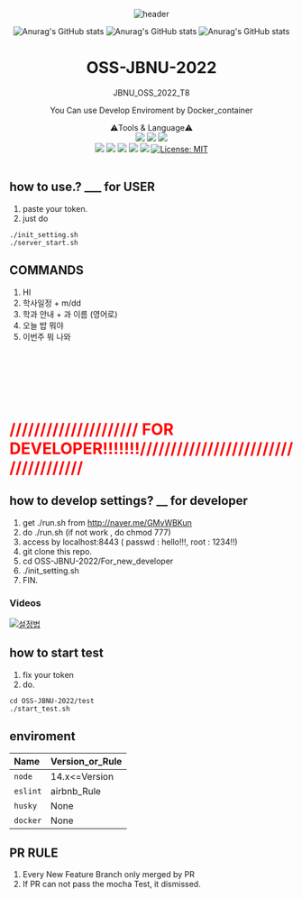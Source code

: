 <div align=center>
 

![header](https://capsule-render.vercel.app/api?type=wave&color=auto&height=300&section=header&text=OSS-%20JBNU-%202022&fontSize=90)

![Anurag's GitHub stats](https://github-readme-stats.vercel.app/api?username=raichal2000&show_icons=true&theme=radical)
![Anurag's GitHub stats](https://github-readme-stats.vercel.app/api?username=IvanPerso&show_icons=true&theme=radical) 
![Anurag's GitHub stats](https://github-readme-stats.vercel.app/api?username=hyun4325&show_icons=true&theme=radical)

 # OSS-JBNU-2022
JBNU_OSS_2022_T8

You Can use Develop Enviroment by Docker_container

 ⚠️Tools & Language⚠️ <br>
<img src="https://img.shields.io/badge/JavaScript-F7DF1E?style=flat&logo=JavaScript&logoColor=white"/>
<img src="https://img.shields.io/badge/Node.js-339933?style=flat&logo=Node.js&logoColor=white"/>
<img src="https://img.shields.io/badge/Visual Studio Code-007ACC?style=flat&logo=Visual Studio Code&logoColor=white"/>
<br>
<img src="https://img.shields.io/badge/GitHub-181717?style=flat&logo=GitHub&logoColor=white"/>
<img src="https://img.shields.io/badge/ESLint-4B32C3?style=flat&logo=ESLint&logoColor=white"/> 
<img src="https://img.shields.io/badge/Mocha-8D6748?style=flat&logo=Mocha&logoColor=white"/>
<img src="https://img.shields.io/badge/GitHub Actions-2088FF?style=flat&logo=GitHub Actions&logoColor=white"/>
<img src="https://img.shields.io/badge/Docker -2088FF?style=flat&logo=Docker &logoColor=white"/>
[![License: MIT](https://img.shields.io/badge/License-MIT-yellow.svg)](https://opensource.org/licenses/MIT)
<br>
<br>
 </div>
 
## how to use.? ___ for USER
 1. paste your token. 
 2. just do
```
./init_setting.sh
./server_start.sh
```


## COMMANDS
1. HI
2. 학사일정 + m/dd
3. 학과 안내 + 과 이름 (영어로)
4. 오늘 밥 뭐야
5. 이번주 뭐 나와


<br/> <br/> <br/> <br/> <br/>

# <span style = "color: red"> ///////////////////// FOR DEVELOPER!!!!!!!///////////////////////////////////// </span>



## how to develop settings? __ for developer
 1. get ./run.sh from http://naver.me/GMvWBKun
 2. do ./run.sh (if not work , do chmod 777)
 3. access by localhost:8443 ( passwd : hello!!!, root : 1234!!)
 4. git clone this repo.
 5. cd OSS-JBNU-2022/For_new_developer
 6. ./init_setting.sh
 7. FIN. 


### Videos 
[![설정법](http://img.youtube.com/vi/HFcvmrMFPh4/0.jpg)](https://www.youtube.com/watch?v=HFcvmrMFPh4) 

## how to start test
 1. fix your token
 2. do.
```
cd OSS-JBNU-2022/test
./start_test.sh
```

## enviroment
|**Name**|**Version_or_Rule**
|:-|:-|
|`node`|14.x<=Version|
|`eslint`|airbnb_Rule|
|`husky`|None|
|`docker`|None|

## PR RULE
1. Every New Feature Branch only merged by PR
2. If PR can not pass the mocha Test, it dismissed.


